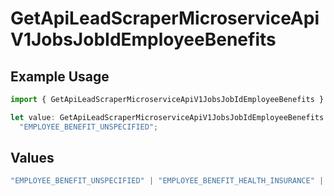 # GetApiLeadScraperMicroserviceApiV1JobsJobIdEmployeeBenefits

## Example Usage

```typescript
import { GetApiLeadScraperMicroserviceApiV1JobsJobIdEmployeeBenefits } from "oppulence-backend-sdk/models/operations";

let value: GetApiLeadScraperMicroserviceApiV1JobsJobIdEmployeeBenefits =
  "EMPLOYEE_BENEFIT_UNSPECIFIED";
```

## Values

```typescript
"EMPLOYEE_BENEFIT_UNSPECIFIED" | "EMPLOYEE_BENEFIT_HEALTH_INSURANCE" | "EMPLOYEE_BENEFIT_RETIREMENT_PLAN" | "EMPLOYEE_BENEFIT_PAID_TIME_OFF" | "EMPLOYEE_BENEFIT_REMOTE_WORK"
```
